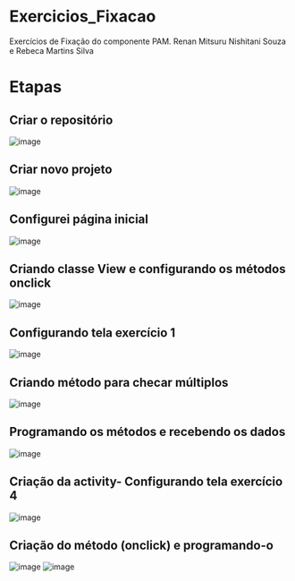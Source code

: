 # Exercicios_Fixacao
Exercícios de Fixação do componente PAM.
Renan Mitsuru Nishitani Souza e Rebeca Martins Silva   

# Etapas   

## Criar o repositório
![image](https://github.com/Renan-MitsuruNS/Exercicios_Fixacao/assets/127457010/e6d30f96-685d-4790-8a8c-9b8e25095d5c)

## Criar novo projeto  
![image](https://github.com/Renan-MitsuruNS/Exercicios_Fixacao/assets/127457010/1d42e5e1-8ce9-40ba-b2f9-8e838fca1ae0)

## Configurei página inicial
![image](https://github.com/Renan-MitsuruNS/Exercicios_Fixacao/assets/127457010/8f7159ab-2eea-44cf-8501-4f2daa2107f7)

## Criando classe View e configurando os métodos onclick  
![image](https://github.com/Renan-MitsuruNS/Exercicios_Fixacao/assets/127457010/f436e768-7eb2-424a-b1b9-c33198154d32)

## Configurando tela exercício 1  
![image](https://github.com/Renan-MitsuruNS/Exercicios_Fixacao/assets/127457010/db294cb8-aa3b-46a7-b788-f6b4b494f3c8)

## Criando método para checar múltiplos
![image](https://github.com/Renan-MitsuruNS/Exercicios_Fixacao/assets/127457010/b337ab48-7340-4f64-af33-96c901106501)

## Programando os métodos e recebendo os dados 
![image](https://github.com/Renan-MitsuruNS/Exercicios_Fixacao/assets/127457010/00a8d615-7635-42f0-8223-737bb4b4b306)  

## Criação da activity- Configurando tela exercício 4
![image](https://github.com/Renan-MitsuruNS/Exercicios_Fixacao/assets/127457010/8b608d6e-afab-4214-a4cb-edb57511b4b8)

## Criação do método (onclick) e programando-o   
![image](https://github.com/Renan-MitsuruNS/Exercicios_Fixacao/assets/127457010/ec880ca1-bd3d-4e8a-9804-9ab3655f5988)
![image](https://github.com/Renan-MitsuruNS/Exercicios_Fixacao/assets/127457010/5c4b2ca3-5e5a-4796-970d-1db6dff834af)

